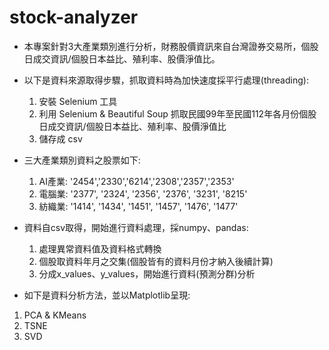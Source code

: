 # stock-analyzer

* 本專案針對3大產業類別進行分析，財務股價資訊來自台灣證券交易所，個股日成交資訊/個股日本益比、殖利率、股價淨值比。

* 以下是資料來源取得步驟，抓取資料時為加快速度採平行處理(threading):
    1. 安裝 Selenium 工具
    2. 利用 Selenium & Beautiful Soup 抓取民國99年至民國112年各月份個股日成交資訊/個股日本益比、殖利率、股價淨值比
    3. 儲存成 csv

* 三大產業類別資料之股票如下:
    1. AI產業: '2454','2330','6214','2308','2357','2353'
    2. 電腦業: '2377', '2324', '2356', '2376', '3231', '8215'
    3. 紡織業: '1414', '1434', '1451', '1457', '1476', '1477'

* 資料自csv取得，開始進行資料處理，採numpy、pandas:
    1. 處理異常資料值及資料格式轉換
    2. 個股取資料年月之交集(個股皆有的資料月份才納入後續計算)
    3. 分成x_values、y_values，開始進行資料(預測分群)分析

* 如下是資料分析方法，並以Matplotlib呈現:
1. PCA & KMeans
2. TSNE
3. SVD
